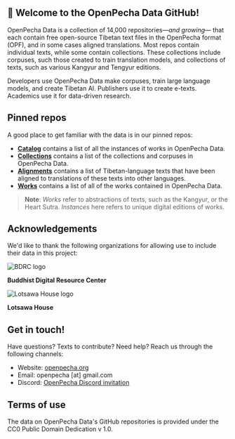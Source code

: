 ## 👋 Welcome to the OpenPecha Data GitHub!

OpenPecha Data is a collection of 14,000 repositories—_and growing_— that each contain free open-source Tibetan text files in the OpenPecha format (OPF), and in some cases aligned translations. Most repos contain individual texts, while some contain collections. These collections include corpuses, such those created to train translation models, and collections of texts, such as various Kangyur and Tengyur editions.

Developers use OpenPecha Data make corpuses, train large language models, and create Tibetan AI. Publishers use it to create e-texts. Academics use it for data-driven research.

## Pinned repos

A good place to get familiar with the data is in our pinned repos:

- [**Catalog**](https://github.com/OpenPecha-Data/catalog) contains a list of all the instances of works in OpenPecha Data.
- [**Collections**](https://github.com/OpenPecha-Data/Collections) contains a list of the collections and corpuses in OpenPecha Data.
- [**Alignments**](https://github.com/OpenPecha-Data/alignments) contains a list of Tibetan-language texts that have been aligned to translations of these texts into other languages.
- [**Works**](https://github.com/OpenPecha-Data/works) contains a list of all of the works contained in OpenPecha Data.

> **Note**: _Works_ refer to abstractions of texts, such as the Kangyur, or the Heart Sutra. _Instances_ here refers to unique digital editions of works.

## Acknowledgements

We'd like to thank the following organizations for allowing use to include their data in this project:

![BDRC logo](https://user-images.githubusercontent.com/51434640/194739598-8a630a40-b83e-46cd-9f52-3f746db9864f.png)

**Buddhist Digital Resource Center**

![Lotsawa House logo](https://user-images.githubusercontent.com/51434640/213625878-94b44c11-87f6-4fab-82d7-2a77d9e32547.png)

**Lotsawa House**

## Get in touch!

Have questions? Texts to contribute? Need help? Reach us through the following channels:

- Website: [openpecha.org](https://openpecha.org)
- Email: openpecha [at] gmail.com
- Discord: [OpenPecha Discord invitation](https://discord.com/invite/7GFpPFSTeA)

## Terms of use

The data on OpenPecha Data's GitHub repositories is provided under the CC0 Public Domain Dedication v 1.0.
